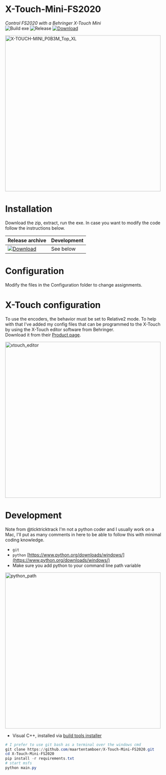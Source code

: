 # X-Touch-Mini-FS2020
_Control FS2020 with a Behringer X-Touch Mini_  
![Build exe](https://github.com/maartentamboer/X-Touch-Mini-FS2020/workflows/Build%20exe/badge.svg)
![Release](https://github.com/maartentamboer/X-Touch-Mini-FS2020/workflows/Release/badge.svg)
[![Download](https://img.shields.io/badge/Download-.zip-blue)](https://github.com/maartentamboer/X-Touch-Mini-FS2020/releases/latest/download/X-Touch-Mini-FS2020.zip)


<img src="https://user-images.githubusercontent.com/82336/96199071-7e8d7e80-0f4e-11eb-97e7-30d4527aa112.png" alt="X-TOUCH-MINI_P0B3M_Top_XL" width="500">

# Installation
Download the zip, extract, run the exe. In case you want to modify the code follow the instructions below.

| Release archive | Development |  
| -------------------------------------------------- | -------- |  
| [![Download](https://img.shields.io/badge/Download-.zip-blue)](https://github.com/maartentamboer/X-Touch-Mini-FS2020/releases/latest/download/X-Touch-Mini-FS2020.zip) | See below |  


# Configuration
Modify the files in the Configuration folder to change assignments.

# X-Touch configuration
To use the encoders, the behavior must be set to Relative2 mode.
To help with that I've added my config files that can be programmed to the X-Touch by using the
X-Touch editor software from Behringer.  
Download it from their [Product page](https://www.behringer.com/product.html?modelCode=P0B3M).

<img src="https://user-images.githubusercontent.com/82336/96199074-7fbeab80-0f4e-11eb-9bb6-bf8b912a0fb2.png" alt="xtouch_editor" width="500">

# Development
Note from @ticktricktrack
I'm not a python coder and I usually work on a Mac, I'll put as many comments in here to be able to follow this with minimal coding knowledge.

- `git`
- `python` [https://www.python.org/downloads/windows/](https://www.python.org/downloads/windows/)
- Make sure you add python to your command line path variable

<img src="https://user-images.githubusercontent.com/82336/96336775-1045da80-107a-11eb-8b4e-bd80fd6b170d.png" alt="python_path" width="500">

- Visual C++, installed via [build tools installer](https://visualstudio.microsoft.com/thank-you-downloading-visual-studio/?sku=BuildTools&rel=16)

```powershell
# I prefer to use git bash as a terminal over the windows cmd
git clone https://github.com/maartentamboer/X-Touch-Mini-FS2020.git
cd X-Touch-Mini-FS2020
pip install -r requirements.txt
# start msfs
python main.py
```
